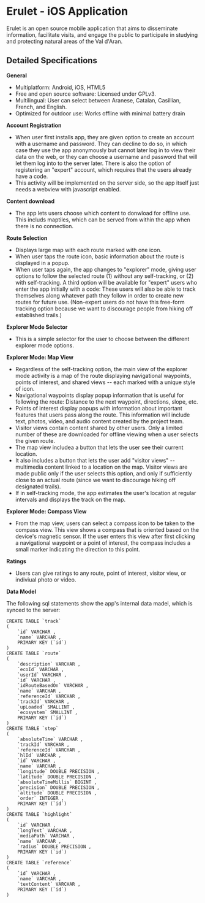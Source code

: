 Erulet - iOS Application
===========================

Erulet is an open source mobile application that aims to disseminate information, facilitate visits, and engage the public to participate in studying and protecting natural areas of the Val d'Aran.

Detailed Specifications
-----------------

**General**

* Multiplatform: Android, iOS, HTML5
* Free and open source software: Licensed under GPLv3.
* Multilingual: User can select between Aranese, Catalan, Casillian, French, and English.
* Optimized for outdoor use: Works offline with minimal battery drain

**Account Registration**

* When user first installs app, they are given option to create an account with a username and password. They can decline to do so, in which case they use the app anonymously but cannot later log in to view their data on the web, or they can choose a username and password that will let them log into to the server later. There is also the option of registering an "expert" account, which requires that the users already have a code.
* This activity will be implemented on the server side, so the app itself just needs a webview with javascript enabled.

**Content download**

* The app lets users choose which content to donwload for offline use. This includs maptiles, which can be served from within the app when there is no connection. 


**Route Selection**

* Displays large map with each route marked with one icon.
* When user taps the route icon, basic information about the route is displayed in a popup.
* When user taps again, the app changes to "explorer" mode, giving user options to follow the selected route (1) without any self-tracking, or (2) with self-tracking. A third option will be available for "expert" users who enter the app initially with a code: These users will also be able to track themselves along whatever path they follow in order to create new routes for future use. (Non-expert users do not have this free-form tracking option because we want to discourage people from hiking off established trails.)
 
**Explorer Mode Selector**

* This is a simple selector for the user to choose between the different explorer mode options.

**Explorer Mode: Map View**

* Regardless of the self-tracking option, the main view of the explorer mode activity is a map of the route displaying navigational waypoints, points of interest, and shared views -- each marked with a unique style of icon.
* Navigational waypoints display popup information that is useful for following the route: Distance to the next waypoint, directions, slope, etc.
* Points of interest display popups with information about important features that users pass along the route. This information will include text, photos, video, and audio content created by the project team.
* Visitor views contain content shared by other users. Only a limited number of these are downloaded for offline viewing when a user selects the given route.
* The map view includea a button that lets the user see their current location.
* It also includes a button that lets the user add "visitor views" -- multimedia content linked to a location on the map. Visitor views are made public only if the user selects this option, and only if sufficiently close to an actual route (since we want to discourage hiking off designated trails).
* If in self-tracking mode, the app estimates the user's location at regular intervals and displays the track on the map.

**Explorer Mode: Compass View**

* From the map view, users can select a compass icon to be taken to the compass view. This view shows a compass that is oriented based on the device's magnetic sensor. If the user enters this view after first clicking a navigational waypoint or a point of interest, the compass includes a small marker indicating the direction to this point.

**Ratings**

* Users can give ratings to any route, point of interest, visitor view, or indiviual photo or video.


**Data Model**

The following sql statements show the app's internal data madel, which is synced to the server:

```
CREATE TABLE `track` 
(
	`id` VARCHAR , 
	`name` VARCHAR , 
	PRIMARY KEY (`id`) 
) 
CREATE TABLE `route` 
(
	`description` VARCHAR , 
	`ecoId` VARCHAR , 
	`userId` VARCHAR , 
	`id` VARCHAR , 
	`idRouteBasedOn` VARCHAR , 
	`name` VARCHAR , 
	`referenceId` VARCHAR , 
	`trackId` VARCHAR , 
	`upLoaded` SMALLINT , 
	`ecosystem` SMALLINT , 
	PRIMARY KEY (`id`) 
) 
CREATE TABLE `step` 
(
	`absoluteTime` VARCHAR , 
	`trackId` VARCHAR , 
	`referenceId` VARCHAR , 
	`hlId` VARCHAR , 
	`id` VARCHAR , 
	`name` VARCHAR , 
	`longitude` DOUBLE PRECISION , 
	`latitude` DOUBLE PRECISION , 
	`absoluteTimeMillis` BIGINT , 
	`precision` DOUBLE PRECISION , 
	`altitude` DOUBLE PRECISION , 
	`order` INTEGER , 
	PRIMARY KEY (`id`) 
) 
CREATE TABLE `highlight` 
(
	`id` VARCHAR , 
	`longText` VARCHAR , 
	`mediaPath` VARCHAR , 
	`name` VARCHAR , 
	`radius` DOUBLE PRECISION , 
	PRIMARY KEY (`id`) 
) 
CREATE TABLE `reference` 
(
	`id` VARCHAR , 
	`name` VARCHAR , 
	`textContent` VARCHAR , 
	PRIMARY KEY (`id`) 
) 
```
